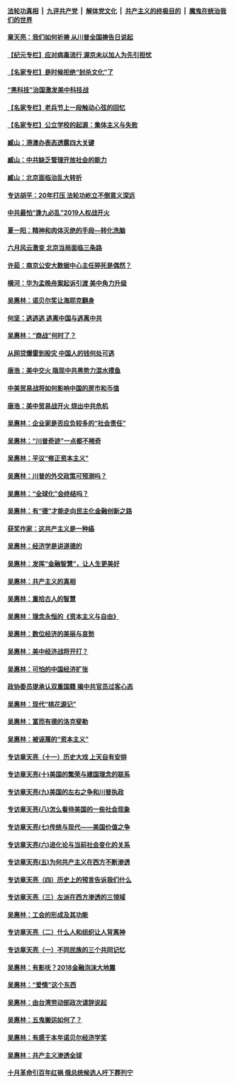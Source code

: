 ####  [法轮功真相](../../../../basic/blob/master/README.md?t=06261902) &nbsp;|&nbsp; [九评共产党](../../../../9ping.md/blob/master/README.md?t=06261902) &nbsp;|&nbsp; [解体党文化](../../../../jtdwh.md/blob/master/README.md?t=06261902)  &nbsp;|&nbsp; [共产主义的终极目的](../../../../gczydzjmd.md/blob/master/README.md?t=06261902) &nbsp;|&nbsp; [魔鬼在统治我们的世界](../../../../mgztzwmdsj.md/blob/master/README.md?t=06261902) 

#### [章天亮：我们如何祈祷 从川普全国祷告日说起](../pages/nsc423/n11944627.md?t=06261902) 

#### [【纪元专栏】应对病毒流行 渥京未以加人为先引担忧](../pages/nsc423/n11875714.md?t=06261902) 

#### [【名家专栏】是时候拒绝“封杀文化”了](../pages/nsc423/n11814093.md?t=06261902) 

#### [“黑科技”治国激发美中科技战](../pages/nsc423/n11638056.md?t=06261902) 

#### [【名家专栏】老兵节上一段触动心弦的回忆](../pages/nsc423/n11646016.md?t=06261902) 

#### [【名家专栏】公立学校的起源：集体主义与失败](../pages/nsc423/n11601833.md?t=06261902) 

#### [臧山：港澳办表态透露四大关键](../pages/nsc423/n11421628.md?t=06261902) 

#### [臧山：中共缺乏管理开放社会的能力](../pages/nsc423/n11407457.md?t=06261902) 

#### [臧山：北京面临治乱大转折](../pages/nsc423/n11406895.md?t=06261902) 

#### [专访胡平：20年打压 法轮功屹立不倒意义深远](../pages/nsc423/n11398800.md?t=06261902) 

#### [中共最怕“逢九必乱”2019人权战开火](../pages/nsc423/n11385248.md?t=06261902) 

#### [夏一阳：精神和肉体灭绝的手段—转化洗脑](../pages/nsc423/n11368250.md?t=06261902) 

#### [六月风云激变 北京当局面临三条路](../pages/nsc423/n11313668.md?t=06261902) 

#### [许茹：南京公安大数据中心主任猝死是偶然？](../pages/nsc423/n11064744.md?t=06261902) 

#### [横河：华为孟晚舟案起诉引渡 美中角力升级](../pages/nsc423/n11027230.md?t=06261902) 

#### [吴惠林：诺贝尔奖让海耶克翻身](../pages/nsc423/n10890049.md?t=06261902) 

#### [何坚：逃逃逃 逃离中国与逃离中共](../pages/nsc423/n10592891.md?t=06261902) 

#### [吴惠林：“商战”何时了？](../pages/nsc423/n10573558.md?t=06261902) 

#### [从网贷爆雷到股灾 中国人的钱何处可逃](../pages/nsc423/n10572800.md?t=06261902) 

#### [唐浩：美中交火 隐现中共黑势力混水摸鱼](../pages/nsc423/n10544040.md?t=06261902) 

#### [中美贸易战将如何影响中国的房市和币值](../pages/nsc423/n10543697.md?t=06261902) 

#### [唐浩：美中贸易战开火 烧出中共危机](../pages/nsc423/n10540126.md?t=06261902) 

#### [吴惠林：企业家是否应负较多的“社会责任”](../pages/nsc423/n10535022.md?t=06261902) 

#### [吴惠林：“川普奇迹”一点都不稀奇](../pages/nsc423/n10512808.md?t=06261902) 

#### [吴惠林：平议“修正资本主义”](../pages/nsc423/n10495724.md?t=06261902) 

#### [吴惠林：川普的外交政策可预测吗？](../pages/nsc423/n10462387.md?t=06261902) 

#### [吴惠林：“全球化”会终结吗？](../pages/nsc423/n10452838.md?t=06261902) 

#### [吴惠林：有“德”才能走向民主化金融创新之路](../pages/nsc423/n10432292.md?t=06261902) 

#### [获奖作家：这共产主义是一种癌](../pages/nsc423/n10431541.md?t=06261902) 

#### [吴惠林：经济学是讲道德的](../pages/nsc423/n10398014.md?t=06261902) 

#### [吴惠林：发挥“金融智慧”，让人生更美好](../pages/nsc423/n10375019.md?t=06261902) 

#### [吴惠林：共产主义的真相](../pages/nsc423/n10351394.md?t=06261902) 

#### [吴惠林：重拾古人的智慧](../pages/nsc423/n10337691.md?t=06261902) 

#### [吴惠林：理念永恒的《资本主义与自由》](../pages/nsc423/n10316274.md?t=06261902) 

#### [吴惠林：数位经济的美丽与哀愁](../pages/nsc423/n10292946.md?t=06261902) 

#### [吴惠林：美中经济战将开打？](../pages/nsc423/n10258825.md?t=06261902) 

#### [吴惠林：可怕的中国经济扩张](../pages/nsc423/n10219147.md?t=06261902) 

#### [政协委员提承认双重国籍 揭中共官员过客心态](../pages/nsc423/n10208809.md?t=06261902) 

#### [吴惠林：现代“桃花源记”](../pages/nsc423/n10185234.md?t=06261902) 

#### [吴惠林：富而有德的洛克斐勒](../pages/nsc423/n10142264.md?t=06261902) 

#### [吴惠林：被诬蔑的“资本主义”](../pages/nsc423/n10124816.md?t=06261902) 

#### [专访章天亮（十一）历史大戏 上天自有安排](../pages/nsc423/n10094905.md?t=06261902) 

#### [专访章天亮(十)美国的繁荣与建国理念的联系](../pages/nsc423/n10094899.md?t=06261902) 

#### [专访章天亮(九)美国的左右之争和川普执政](../pages/nsc423/n10094889.md?t=06261902) 

#### [专访章天亮(八)怎么看待美国的一些社会现象](../pages/nsc423/n10094857.md?t=06261902) 

#### [专访章天亮(七)传统与现代——美国价值之争](../pages/nsc423/n10093140.md?t=06261902) 

#### [专访章天亮(六)进化论与当前社会变化的关系](../pages/nsc423/n10092036.md?t=06261902) 

#### [专访章天亮(五)为何共产主义在西方不断渗透](../pages/nsc423/n10083620.md?t=06261902) 

#### [专访章天亮（四）历史上的预言告诉我们什么](../pages/nsc423/n10083606.md?t=06261902) 

#### [专访章天亮（三）左派在西方渗透的三领域](../pages/nsc423/n10081115.md?t=06261902) 

#### [吴惠林：工会的形成及其功能](../pages/nsc423/n10080633.md?t=06261902) 

#### [专访章天亮（二）什么人和组织让人背离神](../pages/nsc423/n10076637.md?t=06261902) 

#### [专访章天亮（一）不同民族的三个共同记忆](../pages/nsc423/n10074188.md?t=06261902) 

#### [吴惠林：有影呒？2018金融泡沫大地震](../pages/nsc423/n10040534.md?t=06261902) 

#### [吴惠林：“爱情”这个东西](../pages/nsc423/n10019423.md?t=06261902) 

#### [吴惠林：由台湾劳动部政次请辞说起](../pages/nsc423/n9979679.md?t=06261902) 

#### [吴惠林：五鬼搬运如何了？](../pages/nsc423/n9925338.md?t=06261902) 

#### [吴惠林：有感于本年诺贝尔经济学奖](../pages/nsc423/n9871883.md?t=06261902) 

#### [吴惠林：共产主义渗透全球](../pages/nsc423/n9812748.md?t=06261902) 

#### [十月革命引百年红祸 俄总统候选人吁下葬列宁](../pages/nsc423/n9810182.md?t=06261902) 

